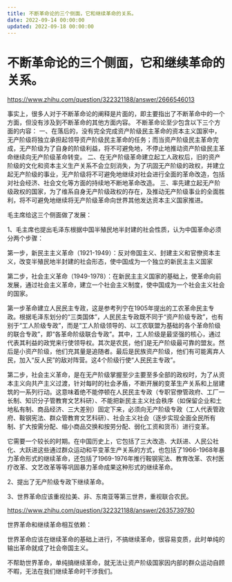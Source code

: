 ```yaml
---
title: 不断革命论的三个侧面，它和继续革命的关系。
date: 2022-09-14 00:00:00
updated: 2022-09-18 00:00:00
---
```


# 不断革命论的三个侧面，它和继续革命的关系。

https://www.zhihu.com/question/322321188/answer/2666546013

事实上，很多人对于不断革命论的阐释是片面的，即主要指出了不断革命中的一个方面，但没有涉及到不断革命的其他方面内容。
不断革命论至少包含以下三个方面的内容：
一、在落后的，没有完全完成资产阶级民主革命的资本主义国家中，无产阶级将独立承担起领导资产阶级民主革命的任务；而当资产阶级民主革命完成，无产阶级为了自身的阶级利益，将不可避免地，不停止地推动资产阶级民主革命继续向无产阶级革命转变。
二、在无产阶级革命建立起工人政权后，旧的资产阶级的文化和资本主义生产关系不会立刻消失，为了巩固无产阶级的政权，并建立起无产阶级的事业，无产阶级将不可避免地继续对社会进行全面的革命改造，包括对社会经济、社会文化等方面的持续地不断地革命改造。
三、率先建立起无产阶级政权的国家，为了维系自身无产阶级政权的存在，及推动无产阶级事业的全面胜利，将不可避免地继续将无产阶级革命向世界其他发达资本主义国家推进。

毛主席给这三个侧面做了发展：

1、毛主席也提出毛泽东根据中国半殖民地半封建的社会性质，认为中国革命必须分两个步骤：

第一步，新民主主义革命（1921-1949）：反对帝国主义、封建主义和官僚资本主义，改变半殖民地半封建的社会形态，使中国成为一个独立的新民主主义国家

第二步，社会主义革命（1949-1978）：在新民主主义国家的基础上，使革命向前发展，通过社会主义革命，建立一个社会主义制度，使中国成为一个社会主义社会的国家。

第一步革命建立人民民主专政，这是参考列宁在1905年提出的工农革命民主专政。根据毛泽东划分的“三类国体”，人民民主专政既不同于“资产阶级专政”，也有别于“工人阶级专政”，而是“工人阶级领导的、以工农联盟为基础的各个革命阶级的联合专政”，即“各革命阶级联合专政”。其中，工人阶级是最坚强的核心，通过代表其利益的政党来行使领导权。其次是农民，他们是无产阶级最可靠的盟友。然后是小资产阶级，他们充其量是追随者。最后是民族资产阶级，他们有可能离弃人民，加入“反人民”的敌对阵营。这4个阶级行使“人民民主专政”。

第二步，社会主义革命，是在无产阶级掌握至少主要至多全部的政权时，为了从资本主义向共产主义过渡，针对每时的社会矛盾，不断开展的变革生产关系和上层建筑的一系列行动。这意味着绝不能停顿在人民民主专政（专职官僚管政府、工厂一长制、知识分子管教育文艺科研）、不能把新民主主义社会秩序（如保留企业和土地私有制、商品经济、三大差别）固定下来，必须向无产阶级专政（工人代表管政府、鞍钢宪法、群众管教育文艺科研）、社会主义社会（逐步实现全面全民所有制、扩大按需分配、缩小商品交换和按劳分配、弱化工资和货币）进行变革。

它需要一个较长的时期。在中国历史上，它包括了三大改造、大跃进、人民公社化、大跃进这些通过群众运动和平变革生产关系的方式，也包括了1966-1968年暴力革命形式的继续革命，还包括了1969-1976年推行鞍钢宪法、教育改革、农村医疗改革、文艺改革等等巩固暴力革命成果这种形式的继续革命。

2、提出了无产阶级专政下继续革命。

3、世界革命应该重视拉美、非、东南亚等第三世界，重视联合农民。

https://www.zhihu.com/question/322321188/answer/2635739780

世界革命和继续革命相互依赖：

世界革命应该在继续革命的基础上进行，不搞继续革命，很容易变质，此时单纯的输出革命就成了社会帝国主义。

不帮助世界革命，单纯搞继续革命，就无法让资产阶级国家因内部的群众运动自顾不暇，无法在我们继续革命时干涉我们。
